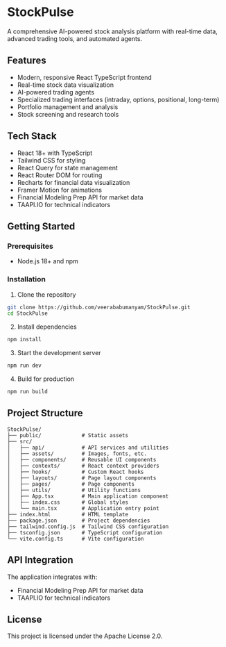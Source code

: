 # StockPulse

A comprehensive AI-powered stock analysis platform with real-time data, advanced trading tools, and automated agents.

## Features

- Modern, responsive React TypeScript frontend
- Real-time stock data visualization
- AI-powered trading agents
- Specialized trading interfaces (intraday, options, positional, long-term)
- Portfolio management and analysis
- Stock screening and research tools

## Tech Stack

- React 18+ with TypeScript
- Tailwind CSS for styling
- React Query for state management
- React Router DOM for routing
- Recharts for financial data visualization
- Framer Motion for animations
- Financial Modeling Prep API for market data
- TAAPI.IO for technical indicators

## Getting Started

### Prerequisites

- Node.js 18+ and npm

### Installation

1. Clone the repository
```bash
git clone https://github.com/veerababumanyam/StockPulse.git
cd StockPulse
```

2. Install dependencies
```bash
npm install
```

3. Start the development server
```bash
npm run dev
```

4. Build for production
```bash
npm run build
```

## Project Structure

```
StockPulse/
├── public/             # Static assets
├── src/
│   ├── api/            # API services and utilities
│   ├── assets/         # Images, fonts, etc.
│   ├── components/     # Reusable UI components
│   ├── contexts/       # React context providers
│   ├── hooks/          # Custom React hooks
│   ├── layouts/        # Page layout components
│   ├── pages/          # Page components
│   ├── utils/          # Utility functions
│   ├── App.tsx         # Main application component
│   ├── index.css       # Global styles
│   └── main.tsx        # Application entry point
├── index.html          # HTML template
├── package.json        # Project dependencies
├── tailwind.config.js  # Tailwind CSS configuration
├── tsconfig.json       # TypeScript configuration
└── vite.config.ts      # Vite configuration
```

## API Integration

The application integrates with:
- Financial Modeling Prep API for market data
- TAAPI.IO for technical indicators

## License

This project is licensed under the Apache License 2.0.
